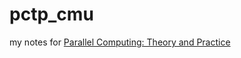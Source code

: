 # pctp_cmu
my notes for [Parallel Computing: Theory and Practice](http://www.cs.cmu.edu/afs/cs/academic/class/15210-f15/www/tapp.html)
